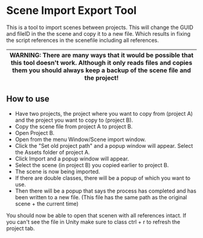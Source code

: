 # Scene Import Export Tool

This is a tool to import scenes between projects.
This will change the GUID and fileID in the the scene and copy it to a new file.
Which results in fixing the script references in the scenefile including all references.

| WARNING: There are many ways that it would be possible that this tool doesn't work. Although it only reads files and copies them you should always keep a backup of the scene file and the project! |
| --- |


## How to use

- Have two projects, the project where you want to copy from (project A) and the project you want to copy to (project B).
- Copy the scene file from project A to project B.
- Open Project B.
- Open from the menu Window/Scene import window.
- Click the "Set old project path" and a popup window will appear. Select the Assets folder of project A.
- Click Import and a popup window will appear.
- Select the scene (in project B) you copied earlier to project B.
- The scene is now being imported.
- If there are double classes, there will be a popup of which you want to use.
- Then there will be a popup that says the process has completed and has been written to a new file. (This file has the same path as the original scene + the current time)

You should now be able to open that scenen with all references intact.
If you can't see the file in Unity make sure to class ctrl + r to refresh the project tab.

